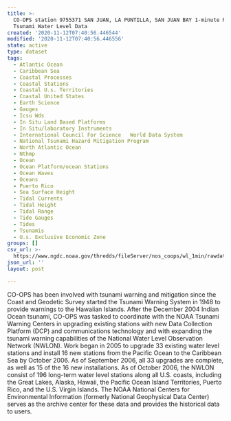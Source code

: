 ```yaml
---
title: >-
  CO-OPS station 9755371 SAN JUAN, LA PUNTILLA, SAN JUAN BAY 1-minute Raw
  Tsunami Water Level Data
created: '2020-11-12T07:40:56.446544'
modified: '2020-11-12T07:40:56.446556'
state: active
type: dataset
tags:
  - Atlantic Ocean
  - Caribbean Sea
  - Coastal Processes
  - Coastal Stations
  - Coastal U.s. Territories
  - Coastal United States
  - Earth Science
  - Gauges
  - Icsu Wds
  - In Situ Land Based Platforms
  - In Situ/laboratory Instruments
  - International Council For Science   World Data System
  - National Tsunami Hazard Mitigation Program
  - North Atlantic Ocean
  - Nthmp
  - Ocean
  - Ocean Platform/ocean Stations
  - Ocean Waves
  - Oceans
  - Puerto Rico
  - Sea Surface Height
  - Tidal Currents
  - Tidal Height
  - Tidal Range
  - Tide Gauges
  - Tides
  - Tsunamis
  - U.s. Exclusive Economic Zone
groups: []
csv_url: >-
  https://www.ngdc.noaa.gov/thredds/fileServer/nos_coops/wl_1min/rawdata/9755371/9755371_20080101to20081231.csv.gz
json_url: ''
layout: post

---
```

CO-OPS has been involved with tsunami warning and mitigation since the Coast and Geodetic Survey started the Tsunami Warning System in 1948 to provide warnings to the Hawaiian Islands. After the December 2004 Indian Ocean tsunami, CO-OPS was tasked to coordinate with the NOAA Tsunami Warning Centers in upgrading existing stations with new Data Collection Platform (DCP) and communications technology and with expanding the tsunami warning capabilities of the National Water Level Observation Network (NWLON). Work began in 2005 to upgrade 33 existing water level stations and install 16 new stations from the Pacific Ocean to the Caribbean Sea by October 2006. As of September 2006, all 33 upgrades are complete, as well as 15 of the 16 new installations. As of October 2006, the NWLON consist of 196 long-term water level stations along all U.S. coasts, including the Great Lakes, Alaska, Hawaii, the Pacific Ocean Island Territories, Puerto Rico, and the U.S. Virgin Islands. The NOAA National Centers for Environmental Information (formerly National Geophysical Data Center) serves as the archive center for these data and provides the historical data to users.
